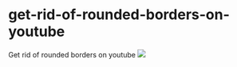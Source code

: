 # get-rid-of-rounded-borders-on-youtube
Get rid of rounded borders on youtube
![](https://i.imgur.com/EFhaiVQ.png)
